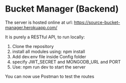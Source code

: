 # Bucket Manager (Backend)

The server is hosted online at url: https://source-bucket-manager.herokuapp.com/

It is purely a RESTful API, to run locally:

1. Clone the repository
2. install all modules using: npm install
3. Add dev.env file inside Config folder
4. specify JWT_SECRET and MONGODB_URL and PORT
5. Use: npm run dev to start the server

You can now use Postman to test the routes
